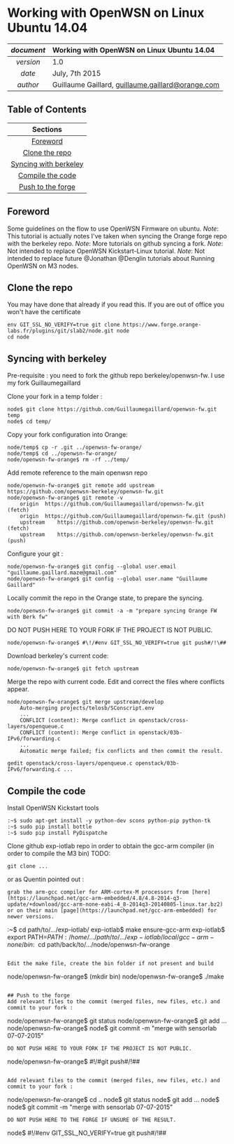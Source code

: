 # Working with OpenWSN on Linux Ubuntu 14.04

| *document* | Working with OpenWSN on Linux Ubuntu 14.04                   |
|:----------:|:-------------------------------------------------------------|
| *version*  |  1.0                                                         |
| *date*     |  July, 7th 2015                                              |
| *author*   |  Guillaume Gaillard, <guillaume.gaillard@orange.com>         |


## Table of Contents

|               Sections                                                 |
|:----------------------------------------------------------------------:|
| [Foreword](#foreword)                                                  |
| [Clone the repo](#clone-the-repo)					 |
| [Syncing with berkeley](#syncing-with-berkeley)			 |
| [Compile the code](#compile-the-code)					 |
| [Push to the forge](#push-to-the-forge)				 |

## Foreword
Some guidelines on the flow to use OpenWSN Firmware on ubuntu.
*Note*: This tutorial is actually notes I've taken when syncing the Orange forge repo with the berkeley repo.
*Note*: More tutorials on github syncing a fork.
*Note*: Not intended to replace OpenWSN Kickstart-Linux tutorial.
*Note*: Not intended to replace future @Jonathan @Denglin tutorials about Running OpenWSN on M3 nodes. 

## Clone the repo
You may have done that already if you read this.
If you are out of office you won't have the certificate

```
env GIT_SSL_NO_VERIFY=true git clone https://www.forge.orange-labs.fr/plugins/git/slab2/node.git node
cd node
```

## Syncing with berkeley
Pre-requisite : you need to fork the github repo berkeley/openwsn-fw. I use my fork Guillaumegaillard

Clone your fork in a temp folder :
```
node$ git clone https://github.com/Guillaumegaillard/openwsn-fw.git temp
node$ cd temp/
```

Copy your fork configuration into Orange:
```
node/temp$ cp -r .git ../openwsn-fw-orange/
node/temp$ cd ../openwsn-fw-orange/
node/openwsn-fw-orange$ rm -rf ../temp/
```

Add remote reference to the main openwsn repo
```
node/openwsn-fw-orange$ git remote add upstream https://github.com/openwsn-berkeley/openwsn-fw.git
node/openwsn-fw-orange$ git remote -v
	origin	https://github.com/Guillaumegaillard/openwsn-fw.git (fetch)
	origin	https://github.com/Guillaumegaillard/openwsn-fw.git (push)
	upstream	https://github.com/openwsn-berkeley/openwsn-fw.git (fetch)
	upstream	https://github.com/openwsn-berkeley/openwsn-fw.git (push)
```

Configure your git :
```
node/openwsn-fw-orange$ git config --global user.email "guillaume.gaillard.maze@gmail.com"
node/openwsn-fw-orange$ git config --global user.name "Guillaume Gaillard"
```

Locally commit the repo in the Orange state, to prepare the syncing. 
```
node/openwsn-fw-orange$ git commit -a -m "prepare syncing Orange FW with Berk fw"
```
DO NOT PUSH HERE TO YOUR FORK IF THE PROJECT IS NOT PUBLIC.
```
node/openwsn-fw-orange$ #\!/#env GIT_SSL_NO_VERIFY=true git push#/!\##
```

Download berkeley's current code: 
```
node/openwsn-fw-orange$ git fetch upstream 
```

Merge the repo with current code. Edit and correct the files where conflicts appear.
```
node/openwsn-fw-orange$ git merge upstream/develop
	Auto-merging projects/telosb/SConscript.env
	...
	CONFLICT (content): Merge conflict in openstack/cross-layers/openqueue.c
	CONFLICT (content): Merge conflict in openstack/03b-IPv6/forwarding.c
	...
	Automatic merge failed; fix conflicts and then commit the result.

gedit openstack/cross-layers/openqueue.c openstack/03b-IPv6/forwarding.c ...
```

## Compile the code
Install OpenWSN Kickstart tools
```
:~$ sudo apt-get install -y python-dev scons python-pip python-tk
:~$ sudo pip install bottle
:~$ sudo pip install PyDispatche
```

Clone github exp-iotlab repo in order to obtain the gcc-arm compiler (in order to compile the M3 bin)
TODO:
```
git clone ...
```
or as Quentin pointed out :
```
grab the arm-gcc compiler for ARM-cortex-M processors from [here](https://launchpad.net/gcc-arm-embedded/4.8/4.8-2014-q3-update/+download/gcc-arm-none-eabi-4_8-2014q3-20140805-linux.tar.bz2) or on their main [page](https://launchpad.net/gcc-arm-embedded) for newer versions.
```

:~$ cd path/to/.../exp-iotlab/
exp-iotlab$ make ensure-gcc-arm 
exp-iotlab$ export PATH=$PATH:/home/.../path/to/.../exp-iotlab/local/gcc-arm-none/bin
:~$ cd path/back/to/.../node/openwsn-fw-orange
```

Edit the make file, create the bin folder if not present and build
```
node/openwsn-fw-orange$ (mkdir bin)
node/openwsn-fw-orange$ ./make
```

## Push to the forge
Add relevant files to the commit (merged files, new files, etc.) and commit to your fork :
```
node/openwsn-fw-orange$ git status
node/openwsn-fw-orange$ git add ...
node/openwsn-fw-orange$ node$ git commit -m "merge with sensorlab 07-07-2015"
```
DO NOT PUSH HERE TO YOUR FORK IF THE PROJECT IS NOT PUBLIC.
```
node/openwsn-fw-orange$ #\!/#git push#/!\##
```

Add relevant files to the commit (merged files, new files, etc.) and commit to your fork :
```
node/openwsn-fw-orange$ cd ..
node$ git status
node$ git add ...
node$ node$ git commit -m "merge with sensorlab 07-07-2015"
```
DO NOT PUSH HERE TO THE FORGE IF UNSURE OF THE RESULT.
```
node$ #\!/#env GIT_SSL_NO_VERIFY=true git push#/!\##
```



